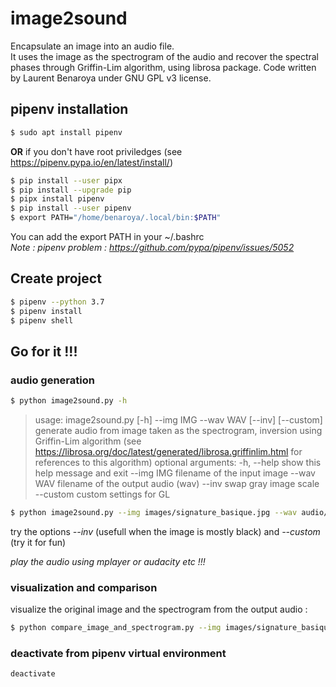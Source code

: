 # image2sound
Encapsulate an image into an audio file.  
It uses the image as the spectrogram of the audio and recover the spectral phases through Griffin-Lim algorithm, using librosa package.
Code written by Laurent Benaroya under GNU GPL v3 license.
## pipenv installation
```bash
$ sudo apt install pipenv 
```
__OR__ if you don't have root priviledges (see https://pipenv.pypa.io/en/latest/install/)
```bash
$ pip install --user pipx
$ pip install --upgrade pip
$ pipx install pipenv
$ pip install --user pipenv
$ export PATH="/home/benaroya/.local/bin:$PATH"
```
You can add the export PATH in your ~/.bashrc  
*Note : pipenv problem : https://github.com/pypa/pipenv/issues/5052*
## Create project
```bash
$ pipenv --python 3.7
$ pipenv install
$ pipenv shell
```
## Go for it !!!

### audio generation
```bash
$ python image2sound.py -h
```
> usage: image2sound.py [-h] --img IMG --wav WAV [--inv] [--custom]
> generate audio from image taken as the spectrogram, inversion using Griffin-Lim algorithm (see https://librosa.org/doc/latest/generated/librosa.griffinlim.html for references to this algorithm)
> optional arguments:
  -h, --help  show this help message and exit
  --img IMG   filename of the input image
  --wav WAV   filename of the output audio (wav)
  --inv       swap gray image scale
  --custom    custom settings for GL

```bash
$ python image2sound.py --img images/signature_basique.jpg --wav audio/signature_basique.wav
```
try the options *--inv* (usefull when the image is mostly black) and *--custom* (try it for fun)

*play the audio using mplayer or audacity etc !!!*

### visualization and comparison
visualize the original image and the spectrogram from the output audio :
```bash
$ python compare_image_and_spectrogram.py --img images/signature_basique.jpg --wav audio/signature_basique.wav
```
### deactivate from pipenv virtual environment
```bash
deactivate
```
